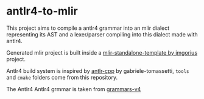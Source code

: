 # antlr4-to-mlir

This project aims to compile a antlr4 grammar into an mlir dialect representing its AST and a lexer/parser compiling into this dialect made with antlr4.

Generated mlir project is built inside a [mlir-standalone-template by jmgorius](https://github.com/jmgorius/mlir-standalone-template/) project.

Antlr4 build system is inspired by [antlr-cpp](https://github.com/gabriele-tomassetti/antlr-cpp) by gabriele-tomassetti, `tools` and `cmake` folders come from this repository.

The Antlr4 Antlr4 grmmar is taken from [grammars-v4](https://github.com/antlr/grammars-v4)